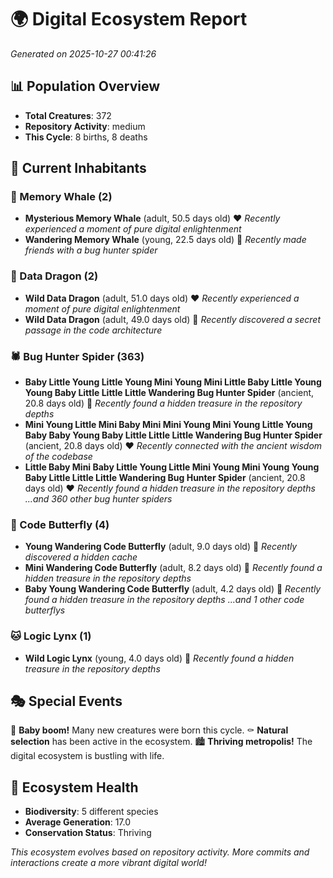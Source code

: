 # 🌍 Digital Ecosystem Report
*Generated on 2025-10-27 00:41:26*

## 📊 Population Overview
- **Total Creatures**: 372
- **Repository Activity**: medium
- **This Cycle**: 8 births, 8 deaths

## 👥 Current Inhabitants

### 🐋 Memory Whale (2)
- **Mysterious Memory Whale** (adult, 50.5 days old) ❤️
  *Recently experienced a moment of pure digital enlightenment*
- **Wandering Memory Whale** (young, 22.5 days old) 💛
  *Recently made friends with a bug hunter spider*

### 🐉 Data Dragon (2)
- **Wild Data Dragon** (adult, 51.0 days old) ❤️
  *Recently experienced a moment of pure digital enlightenment*
- **Wild Data Dragon** (adult, 49.0 days old) 💛
  *Recently discovered a secret passage in the code architecture*

### 🕷️ Bug Hunter Spider (363)
- **Baby Little Young Little Young Mini Young Mini Little Baby Little Young Young Baby Little Little Little Wandering Bug Hunter Spider** (ancient, 20.8 days old) 💛
  *Recently found a hidden treasure in the repository depths*
- **Mini Young Little Mini Baby Mini Mini Young Mini Young Little Young Baby Baby Young Baby Little Little Little Wandering Bug Hunter Spider** (ancient, 20.8 days old) ❤️
  *Recently connected with the ancient wisdom of the codebase*
- **Little Baby Mini Baby Little Young Little Mini Young Mini Young Young Baby Little Little Little Wandering Bug Hunter Spider** (ancient, 20.8 days old) ❤️
  *Recently found a hidden treasure in the repository depths*
  *...and 360 other bug hunter spiders*

### 🦋 Code Butterfly (4)
- **Young Wandering Code Butterfly** (adult, 9.0 days old) 💛
  *Recently discovered a hidden cache*
- **Mini Wandering Code Butterfly** (adult, 8.2 days old) 💚
  *Recently found a hidden treasure in the repository depths*
- **Baby Young Wandering Code Butterfly** (adult, 4.2 days old) 💚
  *Recently found a hidden treasure in the repository depths*
  *...and 1 other code butterflys*

### 🐱 Logic Lynx (1)
- **Wild Logic Lynx** (young, 4.0 days old) 💚
  *Recently found a hidden treasure in the repository depths*

## 🎭 Special Events

🎉 **Baby boom!** Many new creatures were born this cycle.
⚰️ **Natural selection** has been active in the ecosystem.
🏙️ **Thriving metropolis!** The digital ecosystem is bustling with life.

## 🔬 Ecosystem Health
- **Biodiversity**: 5 different species
- **Average Generation**: 17.0
- **Conservation Status**: Thriving

*This ecosystem evolves based on repository activity. More commits and interactions create a more vibrant digital world!*